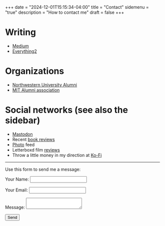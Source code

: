 +++
date = "2024-12-01T15:15:34-04:00"
title = "Contact"
sidemenu = "true"
description = "How to contact me"
draft = false
+++

# Writing

* [Medium](https://rmagahiz.medium.com/)
* [Everything2](https://www.everything2.com/user/milkfish)

# Organizations

* [Northwestern University Alumni](https://www.alumni.northwestern.edu/s/1479/02-naa/16/home.aspx?gid=2&pgid=20761)
* [MIT Alumni association](https://alum.mit.edu/)

# Social networks (see also the sidebar)
* <a rel="me" href="https://noc.social/@Zerofactorial">Mastodon</a>
* Recent [book reviews](https://books.theunseen.city/user/4thace/books)
* [Photo](https://pixey.org/i/web/profile/515736985118386604) feed
* Letterboxd film [reviews](https://letterboxd.com/anderson_petaQ/films/reviews/)
* Throw a little money in my direction at [Ko-Fi](https://ko-fi.com/richmagahiz)

<hr />

Use this form to send me a message:

<form name="contact" method="POST" netlify-honeypot="discard-field" data-netlify="true">
  <p>
    <label>Your Name: <input type="text" name="name" /></label>
  </p>
  <p>
    <label>Your Email: <input type="email" name="email" /></label>
  </p>
  <p>
    <label>Message: <textarea name="message"></textarea></label>
  </p>
  <p>
    <button type="submit">Send</button>
  </p>
</form>
